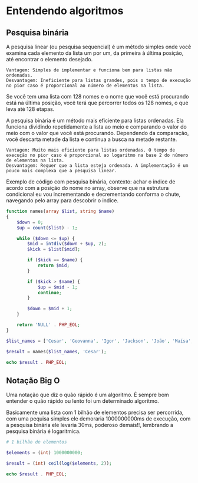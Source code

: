 # Entendendo algoritmos

<h2>Pesquisa binária</h2>

<p>A pesquisa linear (ou pesquisa sequencial) é um método simples onde você examina cada elemento da lista um por um, da primeira à última posição, até encontrar o elemento desejado.

    Vantagem: Simples de implementar e funciona bem para listas não ordenadas.
    Desvantagem: Ineficiente para listas grandes, pois o tempo de execução no pior caso é proporcional ao número de elementos na lista.

Se você tem uma lista com 128 nomes e o nome que você está procurando está na última posição, você terá que percorrer todos os 128 nomes, o que leva até 128 etapas.

A pesquisa binária é um método mais eficiente para listas ordenadas. Ela funciona dividindo repetidamente a lista ao meio e comparando o valor do meio com o valor que você está procurando. Dependendo da comparação, você descarta metade da lista e continua a busca na metade restante.

    Vantagem: Muito mais eficiente para listas ordenadas. O tempo de execução no pior caso é proporcional ao logaritmo na base 2 do número de elementos na lista.
    Desvantagem: Requer que a lista esteja ordenada. A implementação é um pouco mais complexa que a pesquisa linear.
</p>

<p>Exemplo de código com pesquisa binária, contexto: achar o indice de acordo com a posição do nome no array, observe que na estrutura condicional eu vou incrementando e decrementando conforma o chute, navegando pelo array para descobrir o indice.</p>

```php
function names(array $list, string $name)
{
    $down = 0;
    $up = count($list) - 1;

    while ($down <= $up) {
        $mid = intdiv($down + $up, 2);
        $kick = $list[$mid];

        if ($kick == $name) {
            return $mid;
        }

        if ($kick > $name) {
            $up = $mid - 1;
            continue;
        }

        $down = $mid + 1;
    }

    return 'NULL' . PHP_EOL;
}

$list_names = ['Cesar', 'Geovanna', 'Igor', 'Jackson', 'João', 'Maísa', 'Ravih'];

$result = names($list_names, 'Cesar');

echo $result . PHP_EOL;
```

<h2>Notação Big O</h2>

<p>
Uma notação que diz o quão rápido é um algoritmo. É sempre bom entender o quão rápido ou lento foi um determinado algoritmo.

Basicamente uma lista com 1 bilhão de elementos precisa ser percorrida, com uma pequisa simples ele demoraria 1000000000ms de execução,
com a pesquisa binária ele levaria 30ms, poderoso demais!!, lembrando a pesquisa binária é logaritmica.
<p>

```php
# 1 bilhão de elementos

$elements = (int) 1000000000;

$result = (int) ceil(log($elements, 2));

echo $result . PHP_EOL;
```
